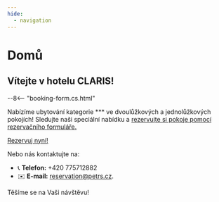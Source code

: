 ```yaml
---
hide:
  - navigation
---
```


# **Domů**

## Vítejte v hotelu CLARIS!

--8<-- "booking-form.cs.html"

Nabízíme ubytování kategorie *** ve dvoulůžkových a jednolůžkových pokojích!
Sledujte naši speciální nabídku a [rezervujte si pokoje pomocí rezervačního formuláře.](https://www.secure-hotel-booking.com/modification/Hotel-Claris/2V82/en-US)

<a href="/reservation-form" class="reservation-fab" title="Rezervace">Rezervuj nyní!</a>

Nebo nás kontaktujte na:

- 📞 **Telefon:** +420 775712882
- ✉️ **E-mail:** reservation@petrs.cz.

Těšíme se na Vaši návštěvu!


